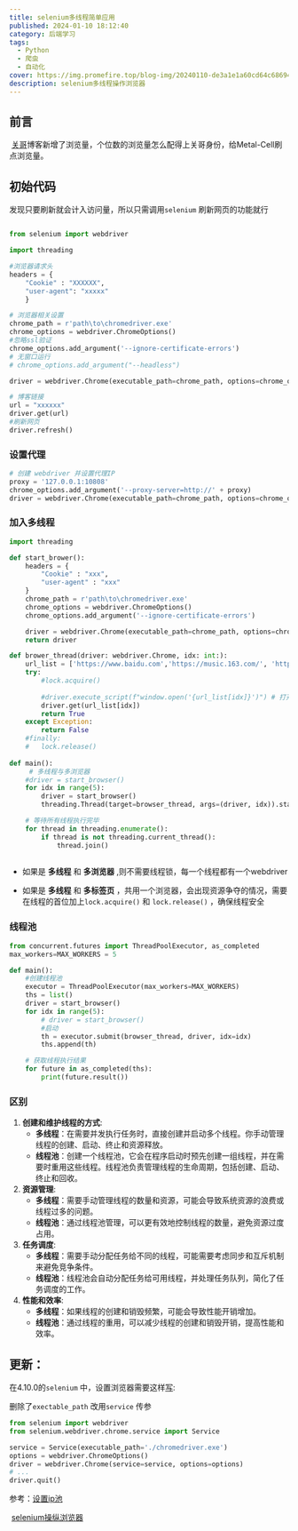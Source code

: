```yaml
---
title: selenium多线程简单应用
published: 2024-01-10 18:12:40
category: 后端学习
tags:
  - Python
  - 爬虫
  - 自动化
cover: https://img.promefire.top/blog-img/20240110-de3a1e1a60cd64c6869415338a65a6e7.png
description: selenium多线程操作浏览器
---
```


## 前言

​		[关哥](https://gz-metal-cell.github.io/)博客新增了浏览量，个位数的浏览量怎么配得上关哥身份，给Metal-Cell刷点浏览量。

## 初始代码

发现只要刷新就会计入访问量，所以只需调用`selenium` 刷新网页的功能就行

```python

from selenium import webdriver

import threading

#浏览器请求头
headers = {
    "Cookie" : "XXXXXX",
    "user-agent": "xxxxx"
    }

# 浏览器相关设置
chrome_path = r'path\to\chromedriver.exe'
chrome_options = webdriver.ChromeOptions()
#忽略ssl验证
chrome_options.add_argument('--ignore-certificate-errors')
# 无窗口运行
# chrome_options.add_argument("--headless")

driver = webdriver.Chrome(executable_path=chrome_path, options=chrome_options)

# 博客链接
url = "xxxxxx"
driver.get(url)
#刷新网页
driver.refresh()
```



### 设置代理

```python
# 创建 webdriver 并设置代理IP
proxy = '127.0.0.1:10808'
chrome_options.add_argument('--proxy-server=http://' + proxy)
driver = webdriver.Chrome(executable_path=chrome_path, options=chrome_options)
```

### 加入多线程

```python
import threading

def start_brower():
    headers = {
        "Cookie" : "xxx",
        "user-agent" : "xxx"
    }
    chrome_path = r'path\to\chromedriver.exe'
    chrome_options = webdriver.ChromeOptions()
    chrome_options.add_argument('--ignore-certificate-errors')

    driver = webdriver.Chrome(executable_path=chrome_path, options=chrome_options)
    return driver

def brower_thread(driver: webdriver.Chrome, idx: int:):
    url_list = ['https://www.baidu.com','https://music.163.com/', 'https://y.qq.com/']
    try:
        #lock.acquire()
        
        #driver.execute_script(f"window.open('{url_list[idx]}')") # 打开浏览器标签页
		driver.get(url_list[idx])
        return True
    except Exception:
        return False
    #finally:
    #   lock.release()
    
def main():
     # 多线程与多浏览器
    #driver = start_browser()
    for idx in range(5):
        driver = start_browser()
        threading.Thread(target=browser_thread, args=(driver, idx)).start()

    # 等待所有线程执行完毕
    for thread in threading.enumerate():
        if thread is not threading.current_thread():
            thread.join()
    
```

* 如果是 **多线程** 和 **多浏览器** ,则不需要线程锁，每一个线程都有一个webdriver

* 如果是 **多线程** 和 **多标签页** ，共用一个浏览器，会出现资源争夺的情况，需要在线程的首位加上`lock.acquire()` 和 `lock.release()`  ，确保线程安全

### 线程池

```python
from concurrent.futures import ThreadPoolExecutor, as_completed
max_workers=MAX_WORKERS = 5

def main():
    #创建线程池
    executor = ThreadPoolExecutor(max_workers=MAX_WORKERS)
    ths = list()
    driver = start_browser()
    for idx in range(5):
        # driver = start_browser()
        #启动
        th = executor.submit(browser_thread, driver, idx=idx)
        ths.append(th)

    # 获取线程执行结果
    for future in as_completed(ths):
        print(future.result())
```

### 区别

1. **创建和维护线程的方式**:
   - **多线程**：在需要并发执行任务时，直接创建并启动多个线程。你手动管理线程的创建、启动、终止和资源释放。
   - **线程池**：创建一个线程池，它会在程序启动时预先创建一组线程，并在需要时重用这些线程。线程池负责管理线程的生命周期，包括创建、启动、终止和回收。
2. **资源管理**:
   - **多线程**：需要手动管理线程的数量和资源，可能会导致系统资源的浪费或线程过多的问题。
   - **线程池**：通过线程池管理，可以更有效地控制线程的数量，避免资源过度占用。
3. **任务调度**:
   - **多线程**：需要手动分配任务给不同的线程，可能需要考虑同步和互斥机制来避免竞争条件。
   - **线程池**：线程池会自动分配任务给可用线程，并处理任务队列，简化了任务调度的工作。
4. **性能和效率**:
   - **多线程**：如果线程的创建和销毁频繁，可能会导致性能开销增加。
   - **线程池**：通过线程的重用，可以减少线程的创建和销毁开销，提高性能和效率。



## 更新：

在4.10.0的`selenium` 中，设置浏览器需要这样[写](https://stackoverflow.com/questions/76550506/typeerror-webdriver-init-got-an-unexpected-keyword-argument-executable-p):

删除了`exectable_path` 改用`service` 传参

```python
from selenium import webdriver
from selenium.webdriver.chrome.service import Service

service = Service(executable_path='./chromedriver.exe')
options = webdriver.ChromeOptions()
driver = webdriver.Chrome(service=service, options=options)
# ...
driver.quit()
```





参考：[设置ip池](https://blog.suysker.xyz/archives/365)

​			[selenium操纵浏览器](https://juejin.cn/post/7122095457752481828)

​			



